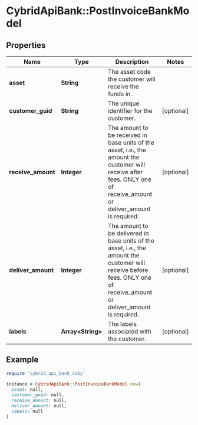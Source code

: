 # CybridApiBank::PostInvoiceBankModel

## Properties

| Name | Type | Description | Notes |
| ---- | ---- | ----------- | ----- |
| **asset** | **String** | The asset code the customer will receive the funds in. |  |
| **customer_guid** | **String** | The unique identifier for the customer. | [optional] |
| **receive_amount** | **Integer** | The amount to be received in base units of the asset, i.e., the amount the customer will receive after fees. ONLY one of receive_amount or deliver_amount is required. | [optional] |
| **deliver_amount** | **Integer** | The amount to be delivered in base units of the asset, i.e., the amount the customer will receive before fees. ONLY one of receive_amount or deliver_amount is required. | [optional] |
| **labels** | **Array&lt;String&gt;** | The labels associated with the customer. | [optional] |

## Example

```ruby
require 'cybrid_api_bank_ruby'

instance = CybridApiBank::PostInvoiceBankModel.new(
  asset: null,
  customer_guid: null,
  receive_amount: null,
  deliver_amount: null,
  labels: null
)
```

